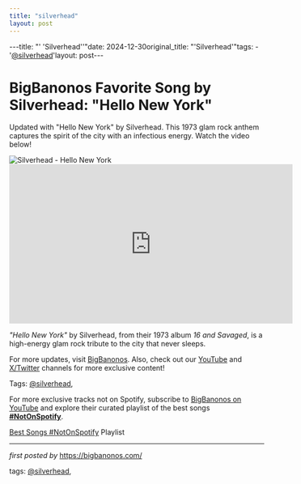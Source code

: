 ```yaml
---
title: "silverhead"
layout: post
---
```

---title: "' 'Silverhead''"date: 2024-12-30original_title: "'Silverhead'"tags:  - '[@silverhead](/tags/silverhead/)'layout: post---<!-- Title of the Post --><h1 >BigBanonos Favorite Song by Silverhead: "Hello New York"</h1> <!-- Introductory Text --><p >Updated with "Hello New York" by Silverhead. This 1973 glam rock anthem captures the spirit of the city with an infectious energy. Watch the video below!</p> <!-- Featured Image --><div > <img src="https://i.discogs.com/YVVQ-VKUzOrAD4LdTnw2Wn4JrMpVo5dOUd7gR_gpuxk/rs:fit/g:sm/q:90/h:600/w:594/czM6Ly9kaXNjb2dz/LWRhdGFiYXNlLWlt/YWdlcy9SLTUyMTY2/MzctMTU1OTc3NjY5/My0zMzk5LmpwZWc.jpeg" alt="Silverhead - Hello New York" /></div> <!-- YouTube Video Embed --><div > <iframe width="560" height="315" src="https://www.youtube.com/embed/UHsianfRleQ" frameborder="0" allowfullscreen></iframe></div> <!-- Song Information --><div > <p><em>"Hello New York"</em> by Silverhead, from their 1973 album *16 and Savaged*, is a high-energy glam rock tribute to the city that never sleeps.</p></div> <!-- Footer Links --><div > <p>For more updates, visit <a href="https://bigbanonos.com/" target="_blank">BigBanonos</a>. Also, check out our <a href="https://www.youtube.com/[@BigBanonos](/tags/BigBanonos/)" target="_blank">YouTube</a> and <a href="https://x.com/bigbanonos" target="_blank">X/Twitter</a> channels for more exclusive content!</p></div> <!-- Tags --><p >Tags: [@silverhead](/tags/silverhead/),</p><!--Subscribe and Playlist Links--><div>    <p>For more exclusive tracks not on Spotify, subscribe to <a href="https://www.youtube.com/[@BigBanonos](/tags/BigBanonos/)" target="_blank">BigBanonos on YouTube</a> and explore their curated playlist of the best songs <strong>[#NotOnSpotify](/tags/NotOnSpotify/)</strong>.</p>    <p><a href="https://www.youtube.com/playlist?list=PLtuNtuTatqI0kFahUCbtbfenC_ET5O_tr" target="_blank">Best Songs [#NotOnSpotify](/tags/NotOnSpotify/) Playlist<br /></a></p></div><hr /><p><em>first posted by</em> <a href="https://bigbanonos.com/" rel="noopener" target="_new">https://bigbanonos.com/</a></p><p>tags: [@silverhead](/tags/silverhead/),</p>